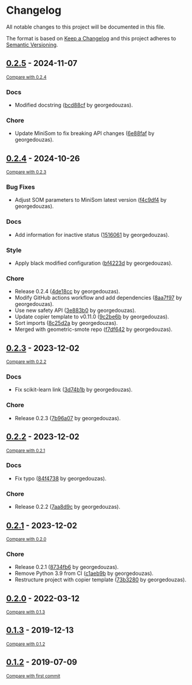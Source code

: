 # Changelog

All notable changes to this project will be documented in this file.

The format is based on [Keep a Changelog](http://keepachangelog.com/en/1.0.0/)
and this project adheres to [Semantic Versioning](http://semver.org/spec/v2.0.0.html).

<!-- insertion marker -->
## [0.2.5](https://github.com/georgedouzas/imbalanced-learn-extra/releases/tag/0.2.5) - 2024-11-07

<small>[Compare with 0.2.4](https://github.com/georgedouzas/imbalanced-learn-extra/compare/0.2.4...0.2.5)</small>

### Docs

- Modified docstring ([bcd88cf](https://github.com/georgedouzas/imbalanced-learn-extra/commit/bcd88cf1ab0728d25b8f0a6c31c39ad5465d0eed) by georgedouzas).

### Chore

- Update MiniSom to fix breaking API changes ([6e88faf](https://github.com/georgedouzas/imbalanced-learn-extra/commit/6e88faf3ddd5deae25deb0baaf37b25a49c2a059) by georgedouzas).

## [0.2.4](https://github.com/georgedouzas/imbalanced-learn-extra/releases/tag/0.2.4) - 2024-10-26

<small>[Compare with 0.2.3](https://github.com/georgedouzas/imbalanced-learn-extra/compare/0.2.3...0.2.4)</small>

### Bug Fixes

- Adjust SOM parameters to MiniSom latest version ([f4c9df4](https://github.com/georgedouzas/imbalanced-learn-extra/commit/f4c9df4caf959a9b0df2ed99dfdfa0526396150c) by georgedouzas).

### Docs

- Add information for inactive status ([1516061](https://github.com/georgedouzas/imbalanced-learn-extra/commit/151606150227f581cb0b92e124e6f5e823a09a1c) by georgedouzas).

### Style

- Apply black modified configuration ([bf4223d](https://github.com/georgedouzas/imbalanced-learn-extra/commit/bf4223d56f406ea23d302c6e7bc2f1409f2c231c) by georgedouzas).

### Chore

- Release 0.2.4 ([4de18cc](https://github.com/georgedouzas/imbalanced-learn-extra/commit/4de18ccf72b0fe786c25184412e5caf2a04df4e3) by georgedouzas).
- Modify GitHub actions workflow and add dependencies ([8aa7f97](https://github.com/georgedouzas/imbalanced-learn-extra/commit/8aa7f97a6355f090837a9e2ceba8611df7112632) by georgedouzas).
- Use new safety API ([3e883b0](https://github.com/georgedouzas/imbalanced-learn-extra/commit/3e883b06e69d60ee956bf98177afb26117b5e899) by georgedouzas).
- Update copier template to v0.11.0 ([9c2be6b](https://github.com/georgedouzas/imbalanced-learn-extra/commit/9c2be6b3bd118555cab4b6c54e9021dde2619b4e) by georgedouzas).
- Sort imports ([8c25d2a](https://github.com/georgedouzas/imbalanced-learn-extra/commit/8c25d2a623a7976dea86e6e07db5cc1f45a179e4) by georgedouzas).
- Merged with geometric-smote repo ([f7df642](https://github.com/georgedouzas/imbalanced-learn-extra/commit/f7df6427d0c69e20e3616773722263709c4061d9) by georgedouzas).

## [0.2.3](https://github.com/georgedouzas/imbalanced-learn-extra/releases/tag/0.2.3) - 2023-12-02

<small>[Compare with 0.2.2](https://github.com/georgedouzas/imbalanced-learn-extra/compare/0.2.2...0.2.3)</small>

### Docs

- Fix scikit-learn link ([3d74b1b](https://github.com/georgedouzas/imbalanced-learn-extra/commit/3d74b1b3443045c7bfb58b2e9520427a2cfc78af) by georgedouzas).

### Chore

- Release 0.2.3 ([7b96a07](https://github.com/georgedouzas/imbalanced-learn-extra/commit/7b96a0712a14274c4f37dc9c44acd4ac57417b4a) by georgedouzas).

## [0.2.2](https://github.com/georgedouzas/imbalanced-learn-extra/releases/tag/0.2.2) - 2023-12-02

<small>[Compare with 0.2.1](https://github.com/georgedouzas/imbalanced-learn-extra/compare/0.2.1...0.2.2)</small>

### Docs

- Fix typo ([84f4738](https://github.com/georgedouzas/imbalanced-learn-extra/commit/84f4738bcf3d28b342c7d7ddd07e0d32856d25e3) by georgedouzas).

### Chore

- Release 0.2.2 ([7aa8d9c](https://github.com/georgedouzas/imbalanced-learn-extra/commit/7aa8d9c94372b83195b79ba357a21d74ec1aa1a6) by georgedouzas).

## [0.2.1](https://github.com/georgedouzas/imbalanced-learn-extra/releases/tag/0.2.1) - 2023-12-02

<small>[Compare with 0.2.0](https://github.com/georgedouzas/imbalanced-learn-extra/compare/0.2.0...0.2.1)</small>

### Chore

- Release 0.2.1 ([8734fb6](https://github.com/georgedouzas/imbalanced-learn-extra/commit/8734fb609f65586c007f2f9d8cea8915d10625fe) by georgedouzas).
- Remove Python 3.9 from CI ([c1aeb9b](https://github.com/georgedouzas/imbalanced-learn-extra/commit/c1aeb9be9e4004ced4c50627ca0284d4c71dc6f7) by georgedouzas).
- Restructure project with copier template ([73b3280](https://github.com/georgedouzas/imbalanced-learn-extra/commit/73b32804165ef6875382c85c42a5000ad27e53b4) by georgedouzas).

## [0.2.0](https://github.com/georgedouzas/imbalanced-learn-extra/releases/tag/0.2.0) - 2022-03-12

<small>[Compare with 0.1.3](https://github.com/georgedouzas/imbalanced-learn-extra/compare/0.1.3...0.2.0)</small>

## [0.1.3](https://github.com/georgedouzas/imbalanced-learn-extra/releases/tag/0.1.3) - 2019-12-13

<small>[Compare with 0.1.2](https://github.com/georgedouzas/imbalanced-learn-extra/compare/0.1.2...0.1.3)</small>

## [0.1.2](https://github.com/georgedouzas/imbalanced-learn-extra/releases/tag/0.1.2) - 2019-07-09

<small>[Compare with first commit](https://github.com/georgedouzas/imbalanced-learn-extra/compare/801d7f49ebce70a48a7d9e30d5820765b5a1d511...0.1.2)</small>

